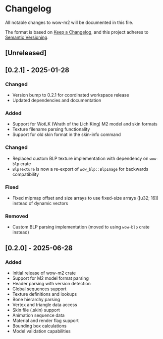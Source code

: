# Changelog

All notable changes to wow-m2 will be documented in this file.

The format is based on [Keep a Changelog](https://keepachangelog.com/en/1.0.0/),
and this project adheres to [Semantic Versioning](https://semver.org/spec/v2.0.0.html).

## [Unreleased]

## [0.2.1] - 2025-01-28

### Changed

- Version bump to 0.2.1 for coordinated workspace release
- Updated dependencies and documentation

### Added

- Support for WotLK (Wrath of the Lich King) M2 model and skin formats
- Texture filename parsing functionality
- Support for old skin format in the skin-info command

### Changed

- Replaced custom BLP texture implementation with dependency on `wow-blp` crate
- `BlpTexture` is now a re-export of `wow_blp::BlpImage` for backwards compatibility

### Fixed

- Fixed mipmap offset and size arrays to use fixed-size arrays ([u32; 16]) instead of dynamic vectors

### Removed

- Custom BLP parsing implementation (moved to using `wow-blp` crate instead)

## [0.2.0] - 2025-06-28

### Added

- Initial release of wow-m2 crate
- Support for M2 model format parsing
- Header parsing with version detection
- Global sequences support
- Texture definitions and lookups
- Bone hierarchy parsing
- Vertex and triangle data access
- Skin file (.skin) support
- Animation sequence data
- Material and render flag support
- Bounding box calculations
- Model validation capabilities

